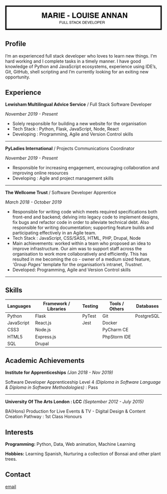 ![ml header](/img/ml_cv_header.png)

## Profile

I’m an experienced full stack developer who loves to learn new things. I'm hard working and I complete tasks in a timely manner. I have good knowledge of Python and JavaScript ecosystems, experience using IDE’s, Git, GitHub, shell scripting and I’m currently looking for an exiting new opportunity.
## Experience

**Lewisham Multilingual Advice Service** / Full Stack Software Developer

_November 2019 - Present_

- Solely responsible for building a new website for the organisation
- Tech Stack : Python, Flask, JavaScript, Node, React
- Developing : Programming, Agile and Version Control skills

***
**PyLadies International** / Projects Communications Coordinator

_November 2019 - Present_
- Responsible for increasing engagement, encouraging collaboration and improving online resources
- Developing : Agile and project management skills

***

**The Wellcome Trust** / Software Developer Apprentice

_March 2018 - October 2019_

- Responsible for writing code which meets required specifications both front-end and backend; delving into legacy code to implement designs, fix bugs and refactor code in order to alleviate technical debt. Also responsible for writing documentation; supporting feature builds and participating effectively in an Agile team.
- Tech Stack : JavaScript, CSS/SASS, HTML, PHP, Drupal, Node
- Main achievements: worked within a team who proposed an idea to improve infrastructure. Our aim was to support staff across the organisation to work more collaboratively and efficiently. This has resulted in me becoming the co - owner of a medium sized feature, _‘Group Pages’_ template for the organisation’s intranet, _Trustnet_.
- Developed: Programming, Agile and Version Control skills

***

## Skills

| Languages  | Framework / Libraries  | Testing  | Tools / Others  | Databases  |
|---|---|---|---|---|
| Python   | Flask  | PyTest  | Git  |  PostgreSQL |
| JavaScript  | React.js  | Jest  | Docker  |   |
| CSS3  | Node.js  |   |PyCharm CE   |   | 
| HTML5  | Express.js  |   |  PhpStorm IDE |   |
| SQL  | Drupal  |   |   |   |


## Academic Achievements

**Institute for Apprenticeships** _(Jan 2018 - Nov 2019)_

Software Developer Apprenticeship Level 4 _(Diploma in Software Language & Diploma in Software Methodologies)_ : Pass

***

**University Of The Arts London : LCC** _(September 2012 - July 2015)_

BA(Hons) Production for Live Events & TV - Digital Design & Content Creation Pathway : 1st Class Honours

## Interests

**Programming:** Python, Data, Web animation, Machine Learning

**Hobbies:** Learning Spanish, Nurturing a collection of Bonsai and other plant trees.

 ## Contact
 
  [email](mailto:ml_annan@hotmail.com)
